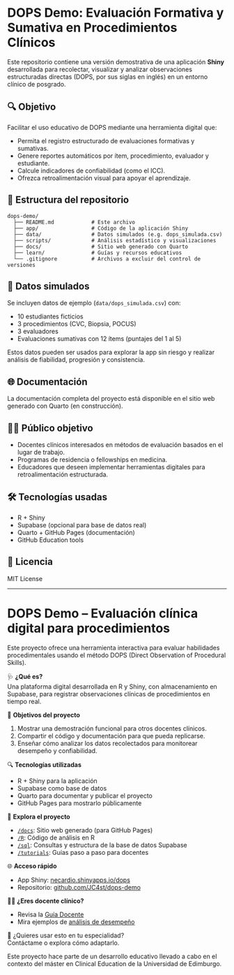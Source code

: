 

# DOPS Demo: Evaluación Formativa y Sumativa en Procedimientos Clínicos

Este repositorio contiene una versión demostrativa de una aplicación **Shiny** desarrollada para recolectar, visualizar y analizar observaciones estructuradas directas (DOPS, por sus siglas en inglés) en un entorno clínico de posgrado.

## 🔍 Objetivo

Facilitar el uso educativo de DOPS mediante una herramienta digital que:

- Permita el registro estructurado de evaluaciones formativas y sumativas.
- Genere reportes automáticos por ítem, procedimiento, evaluador y estudiante.
- Calcule indicadores de confiabilidad (como el ICC).
- Ofrezca retroalimentación visual para apoyar el aprendizaje.

## 📁 Estructura del repositorio

```
dops-demo/
  ├── README.md            # Este archivo
  ├── app/                 # Código de la aplicación Shiny
  ├── data/                # Datos simulados (e.g. dops_simulada.csv)
  ├── scripts/             # Análisis estadístico y visualizaciones
  ├── docs/                # Sitio web generado con Quarto
  ├── learn/               # Guías y recursos educativos
  └── .gitignore           # Archivos a excluir del control de versiones
```

## 🧪 Datos simulados

Se incluyen datos de ejemplo (`data/dops_simulada.csv`) con:

- 10 estudiantes ficticios
- 3 procedimientos (CVC, Biopsia, POCUS)
- 3 evaluadores
- Evaluaciones sumativas con 12 ítems (puntajes del 1 al 5)

Estos datos pueden ser usados para explorar la app sin riesgo y realizar análisis de fiabilidad, progresión y consistencia.

## 🌐 Documentación

La documentación completa del proyecto está disponible en el sitio web generado con Quarto (en construcción).

## 👨‍🏫 Público objetivo

- Docentes clínicos interesados en métodos de evaluación basados en el lugar de trabajo.
- Programas de residencia o fellowships en medicina.
- Educadores que deseen implementar herramientas digitales para retroalimentación estructurada.

## 🛠️ Tecnologías usadas

- R + Shiny
- Supabase (opcional para base de datos real)
- Quarto + GitHub Pages (documentación)
- GitHub Education tools

## 📄 Licencia

MIT License

---

# DOPS Demo – Evaluación clínica digital para procedimientos

Este proyecto ofrece una herramienta interactiva para evaluar habilidades procedimentales usando el método DOPS (Direct Observation of Procedural Skills).

🩺 **¿Qué es?**  
Una plataforma digital desarrollada en R y Shiny, con almacenamiento en Supabase, para registrar observaciones clínicas de procedimientos en tiempo real.

🎯 **Objetivos del proyecto**
1. Mostrar una demostración funcional para otros docentes clínicos.
2. Compartir el código y documentación para que pueda replicarse.
3. Enseñar cómo analizar los datos recolectados para monitorear desempeño y confiabilidad.

🔍 **Tecnologías utilizadas**
- R + Shiny para la aplicación
- Supabase como base de datos
- Quarto para documentar y publicar el proyecto
- GitHub Pages para mostrarlo públicamente

📂 **Explora el proyecto**
- [`/docs`](./docs): Sitio web generado (para GitHub Pages)
- [`/R`](./R): Código de análisis en R
- [`/sql`](./sql): Consultas y estructura de la base de datos Supabase
- [`/tutorials`](./tutorials): Guías paso a paso para docentes

🌐 **Acceso rápido**
- App Shiny: [necardio.shinyapps.io/dops](https://necardio.shinyapps.io/dops/)
- Repositorio: [github.com/JC4st/dops-demo](https://github.com/JC4st/dops-demo)

👨‍🏫 **¿Eres docente clínico?**
- Revisa la [Guía Docente](docs/guia-docente.html)
- Mira ejemplos de [análisis de desempeño](docs/analisis.html)

🔧 ¿Quieres usar esto en tu especialidad?  
Contáctame o explora cómo adaptarlo.

Este proyecto hace parte de un desarrollo educativo llevado a cabo en el contexto del máster en Clinical Education de la Universidad de Edimburgo.